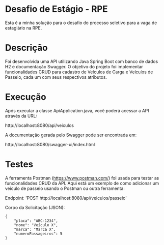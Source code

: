 # Desafio de Estágio - RPE
Esta é a minha solução para o desafio do processo seletivo para a vaga de estagiário na RPE.

# Descrição
Foi desenvolvida uma API utilizando Java Spring Boot com banco de dados H2 e documentação Swagger. O objetivo do projeto foi implementar funcionalidades CRUD para cadastro de Veículos de Carga e Veículos de Passeio, cada um com seus respectivos atributos.

# Execução
Após executar a classe ApiApplication.java, você poderá acessar a API através da URL:

http://localhost:8080/api/veiculos

A documentação gerada pelo Swagger pode ser encontrada em:

http://localhost:8080/swagger-ui/index.html
# Testes
A ferramenta Postman (https://www.postman.com/) foi usada para testar as funcionalidades CRUD da API. Aqui está um exemplo de como adicionar um veículo de passeio usando o Postman ou outra ferramenta:

Endpoint: 'POST http://localhost:8080/api/veiculos/passeio'

Corpo da Solicitação (JSON):
```
{
    "placa": "ABC-1234",
    "nome": "Veículo X",
    "marca": "Marca X",
    "numeroPassageiros": 5
}
```
